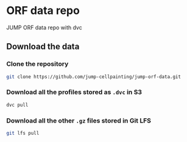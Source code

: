 # ORF data repo
JUMP ORF data repo with dvc

## Download the data
### Clone the repository

```bash
git clone https://github.com/jump-cellpainting/jump-orf-data.git
```

### Download all the profiles stored as `.dvc` in S3

```bash
dvc pull
```

### Download all the other `.gz` files stored in Git LFS

```bash
git lfs pull
```
